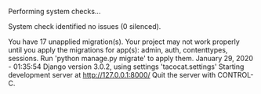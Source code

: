 Performing system checks...

System check identified no issues (0 silenced).

You have 17 unapplied migration(s). Your project may not work properly until you apply the migrations for app(s): admin, auth, contenttypes, sessions.
Run 'python manage.py migrate' to apply them.
January 29, 2020 - 01:35:54
Django version 3.0.2, using settings 'tacocat.settings'
Starting development server at http://127.0.0.1:8000/
Quit the server with CONTROL-C.
